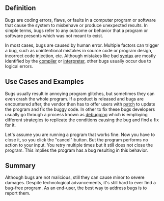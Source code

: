 ## Definition

Bugs are coding errors, flaws, or faults in a computer program or software that cause the system to misbehave or produce unexpected results. In simple terms, bugs refer to any outcome or behavior that a program or software presents which was not meant to exist.

In most cases, bugs are caused by human error. Multiple factors can trigger a bug, such as unintentional mistakes in source code or program design, incorrect code injection, etc. Although mistakes like bad [syntax](syntax.md) are mostly identified by the [compiler](compiler.md) or [interpreter](interpreter.md), other bugs usually occur due to logical errors.

## Use Cases and Examples

Bugs usually result in annoying program glitches, but sometimes they can even crash the whole program. If a product is released and bugs are encountered after, the vendor then has to offer users with [patch](software-patch.md) to update the program and fix the buggy code. In other to fix these bugs developers usually go through a process known as [debugging](debugging.md) which is employing different strategies to replicate the conditions causing the bug and find a fix for it.

Let's assume you are running a program that works fine. Now you have to close it, so you click the "cancel" button. But the program performs no action to your input. You retry multiple times but it still does not close the program. This implies the program has a bug resulting in this behavior.

## Summary
Although bugs are not malicious, still they can cause minor to severe damages. Despite technological advancements, it's still hard to ever find a bug-free program. As an end-user, the best way to address bugs is to report them.
